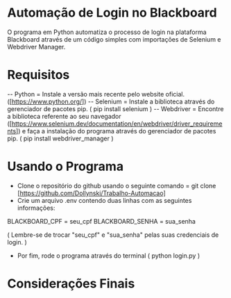 # Automação de Login no Blackboard

O programa em Python automatiza o processo de login na plataforma Blackboard através de um código simples com importações de Selenium e Webdriver Manager.

# Requisitos

-- Python = Instale a versão mais recente pelo website oficial. ([https://www.python.org/])
-- Selenium = Instale a biblioteca através do gerenciador de pacotes pip. ( pip install selenium )
-- Webdriver = Encontre a biblioteca referente ao seu navegador ([https://www.selenium.dev/documentation/en/webdriver/driver_requirements]) e faça a 
instalação do programa através do gerenciador de pacotes pip. ( pip install webdriver_manager )

# Usando o Programa

- Clone o repositório do github usando o seguinte comando = git clone [https://github.com/Dollynski/Trabalho-Automacao]
- Crie um arquivo .env contendo duas linhas com as seguintes informações: 

BLACKBOARD_CPF = seu_cpf
BLACKBOARD_SENHA = sua_senha

( Lembre-se de trocar "seu_cpf" e "sua_senha" pelas suas credenciais de login. )

- Por fim, rode o programa através do terminal ( python login.py )

# Considerações Finais

